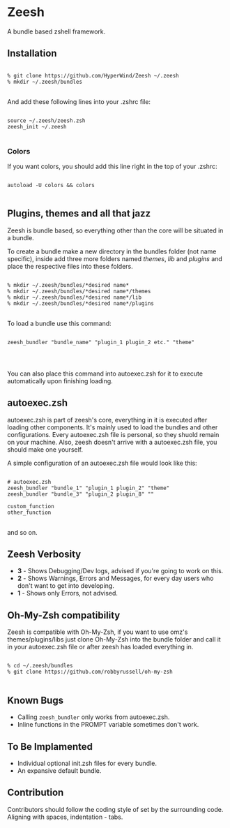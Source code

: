 <h1>Zeesh</h1>
A bundle based zshell framework.

<h2>Installation</h2>

<pre>
<code>
% git clone https://github.com/HyperWind/Zeesh ~/.zeesh
% mkdir ~/.zeesh/bundles
</code>
</pre>

And add these following lines into your .zshrc file:

<pre>
<code>
source ~/.zeesh/zeesh.zsh
zeesh_init ~/.zeesh
</code>
</pre>

<h3>Colors</h3>

If you want colors, you should add this line right in the top of your .zshrc:

<pre>
<code>
autoload -U colors && colors
</code>
</pre>

<h2>Plugins, themes and all that jazz</h2>

Zeesh is bundle based, so everything other than the core will be situated in a bundle.

To create a bundle make a new directory in the bundles folder (not name specific), inside add three more folders named <em>themes</em>, <em>lib</em> and <em>plugins</em> and place the respective files into these folders.

<pre>
<code>
% mkdir ~/.zeesh/bundles/*desired name*
% mkdir ~/.zeesh/bundles/*desired name*/themes
% mkdir ~/.zeesh/bundles/*desired name*/lib
% mkdir ~/.zeesh/bundles/*desired name*/plugins
</code>
</pre>

To load a bundle use this command:

<pre>
<code>
zeesh_bundler "bundle_name" "plugin_1 plugin_2 etc." "theme"
</pre>
</code>

You can also place this command into autoexec.zsh for it to execute automatically upon finishing loading.

<h2>autoexec.zsh</h2>

autoexec.zsh is part of zeesh's core, everything in it is executed after loading other components. It's mainly used to load the bundles and other configurations. 
Every autoexec.zsh file is personal, so they shuold remain on your machine.
Also, zeesh doesn't arrive with a autoexec.zsh file, you should make one yourself.

A simple configuration of an autoexec.zsh file would look like this:

<pre>
<code>
# autoexec.zsh
zeesh_bundler "bundle_1" "plugin_1 plugin_2" "theme"
zeesh_bundler "bundle_3" "plugin_2 plugin_8" ""

custom_function
other_function
</code>
</pre>

and so on.

<h2>Zeesh Verbosity</h2>

<ul>
<li><b>3</b> - Shows Debugging/Dev logs, advised if you're going to work on this.</li>
<li><b>2</b> - Shows Warnings, Errors and Messages, for every day users who don't want to get into developing.</li>
<li><b>1</b> - Shows only Errors, not advised.</li>
</ul>

<h2>Oh-My-Zsh compatibility</h2>

Zeesh is compatible with Oh-My-Zsh, if you want to use omz's themes/plugins/libs just clone Oh-My-Zsh into the bundle folder and call it in your autoexec.zsh file or after zeesh has loaded everything in.

<pre>
<code>
% cd ~/.zeesh/bundles
% git clone https://github.com/robbyrussell/oh-my-zsh
</code>
</pre>

<h2>Known Bugs</h2>

<ul>
<li>Calling <code>zeesh_bundler</code> only works from autoexec.zsh.</li>
<li>Inline functions in the PROMPT variable sometimes don't work.</li>
</ul>

<h2>To Be Implamented</h2>

<ul>
<li>Individual optional init.zsh files for every bundle.</li>
<li>An expansive default bundle.</li>
</ul>

<h2>Contribution</h2>

Contributors should follow the coding style of set by the surrounding code.
Aligning with spaces, indentation - tabs.
